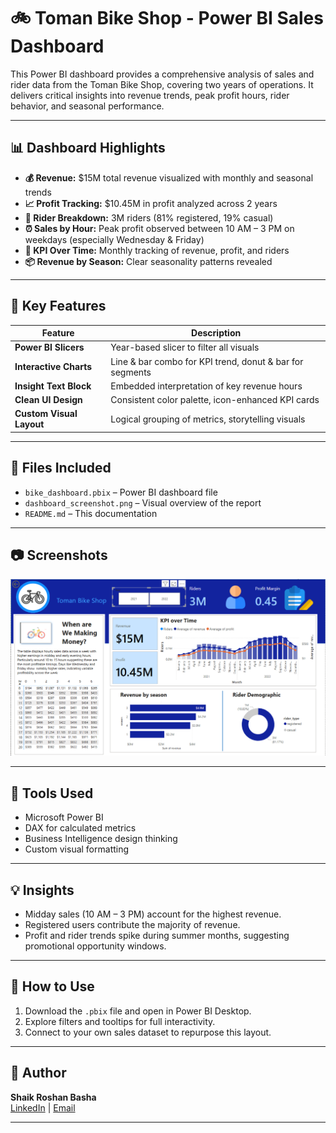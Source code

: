 # 🚲 Toman Bike Shop - Power BI Sales Dashboard

This Power BI dashboard provides a comprehensive analysis of sales and rider data from the Toman Bike Shop, covering two years of operations. It delivers critical insights into revenue trends, peak profit hours, rider behavior, and seasonal performance.

---

## 📊 Dashboard Highlights

- **💰 Revenue:** $15M total revenue visualized with monthly and seasonal trends
- **📈 Profit Tracking:** $10.45M in profit analyzed across 2 years
- **👥 Rider Breakdown:** 3M riders (81% registered, 19% casual)
- **⏰ Sales by Hour:** Peak profit observed between 10 AM – 3 PM on weekdays (especially Wednesday & Friday)
- **📅 KPI Over Time:** Monthly tracking of revenue, profit, and riders
- **📦 Revenue by Season:** Clear seasonality patterns revealed

---

## 📌 Key Features

| Feature                   | Description                                            |
|--------------------------|--------------------------------------------------------|
| **Power BI Slicers**     | Year-based slicer to filter all visuals                |
| **Interactive Charts**   | Line & bar combo for KPI trend, donut & bar for segments |
| **Insight Text Block**   | Embedded interpretation of key revenue hours           |
| **Clean UI Design**      | Consistent color palette, icon-enhanced KPI cards      |
| **Custom Visual Layout** | Logical grouping of metrics, storytelling visuals      |

---

## 📂 Files Included

- `bike_dashboard.pbix` – Power BI dashboard file
- `dashboard_screenshot.png` – Visual overview of the report
- `README.md` – This documentation

---

## 📷 Screenshots

![Dashboard Overview](screenshot.png)

---

## 🧠 Tools Used

- Microsoft Power BI
- DAX for calculated metrics
- Business Intelligence design thinking
- Custom visual formatting

---

## 💡 Insights

- Midday sales (10 AM – 3 PM) account for the highest revenue.
- Registered users contribute the majority of revenue.
- Profit and rider trends spike during summer months, suggesting promotional opportunity windows.

---

## 🔗 How to Use

1. Download the `.pbix` file and open in Power BI Desktop.
2. Explore filters and tooltips for full interactivity.
3. Connect to your own sales dataset to repurpose this layout.

---

## 🧾 Author

**Shaik Roshan Basha**  
[LinkedIn]((https://www.linkedin.com/in/roshan-shaik0337/)) | [Email](mailto:roshanshaik378@gmail.com)

---

